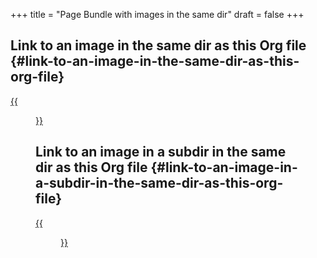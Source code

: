 +++
title = "Page Bundle with images in the same dir"
draft = false
+++

## Link to an image in the same dir as this Org file {#link-to-an-image-in-the-same-dir-as-this-org-file}

[{{<figure src="gnu.png">}}](gnu.png)


## Link to an image in a subdir in the same dir as this Org file {#link-to-an-image-in-a-subdir-in-the-same-dir-as-this-org-file}

[{{<figure src="images/org-copy-1.png">}}](images/org-copy-1.png)
